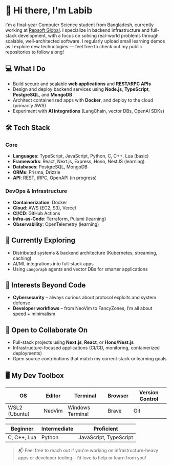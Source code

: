 # 👋 Hi there, I'm Labib

I'm a final-year Computer Science student from Bangladesh, currently working at [Repsoft Global](https://www.repsoftglobal.com/). I specialize in backend infrastructure and full-stack development, with a focus on solving real-world problems through scalable, well-architected software.
I regularly upload small learning demos as I explore new technologies — feel free to check out my public repositories to follow along!

## 💻 What I Do

- Build secure and scalable **web applications** and **REST/tRPC APIs**
- Design and deploy backend services using **Node.js**, **TypeScript**, **PostgreSQL**, and **MongoDB**
- Architect containerized apps with **Docker**, and deploy to the cloud (primarily AWS)
- Experiment with **AI integrations** (LangChain, vector DBs, OpenAI SDKs)

## 🛠️ Tech Stack

### Core

- **Languages**: TypeScript, JavaScript, Python, C, C++, Lua (basic)
- **Frameworks**: React, Next.js, Express, Hono, NestJS (learning)
- **Databases**: PostgreSQL, MongoDB
- **ORMs**: Prisma, Drizzle
- **API**: REST, tRPC, OpenAPI (in progress)

### DevOps & Infrastructure

- **Containerization**: Docker
- **Cloud**: AWS (EC2, S3), Vercel
- **CI/CD**: GitHub Actions
- **Infra-as-Code**: Terraform, Pulumi (learning)
- **Observability**: OpenTelemetry (learning)

## 🎯 Currently Exploring

- Distributed systems & backend architecture (Kubernetes, streaming, caching)
- AI/ML integrations into full-stack apps
- Using `LangGraph` agents and vector DBs for smarter applications


## 🧠 Interests Beyond Code

- **Cybersecurity** – always curious about protocol exploits and system defense
- **Developer workflows** – from NeoVim to FancyZones, I’m all about speed + minimalism


## 🤝 Open to Collaborate On

- Full-stack projects using **Next.js**, **React**, or **Hono/Nest.js**
- Infrastructure-focused applications (CI/CD, monitoring, containerized deployments)
- Open source contributions that match my current stack or learning goals


## 🖥️ My Dev Toolbox

| OS            | Editor | Terminal         | Browser | Version Control |
| ------------- | ------ | ---------------- | ------- | --------------- |
| WSL2 (Ubuntu) | NeoVim | Windows Terminal | Brave   | Git             |

| Beginner | Intermediate | Proficient |
| -------- | ------------ | ---------- |
| C, C++, Lua   | Python  | JavaScript, TypeScript |


> 📬 Feel free to reach out if you're working on infrastructure-heavy apps or developer tooling—I’d love to help or learn from you!
